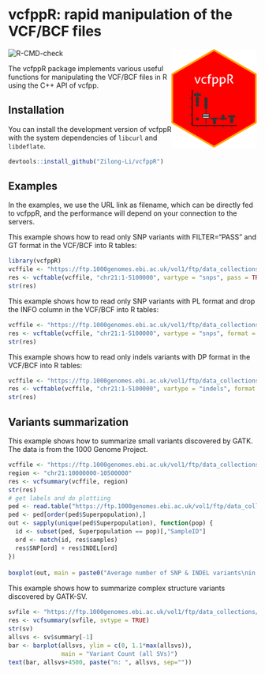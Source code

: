 
<!-- README.md is generated from README.Rmd. Please edit that file -->

# vcfppR: rapid manipulation of the VCF/BCF files

<!-- badges: start -->

![R-CMD-check](https://github.com/Zilong-Li/vcfppR/actions/workflows/check-release.yaml/badge.svg)
<a href="https://github.com/Zilong-Li/vcfppR"><img src="https://raw.githubusercontent.com/Zilong-Li/random/main/vcfppR.png" height="200" align="right" /></a>
<!-- badges: end -->

The vcfppR package implements various useful functions for manipulating
the VCF/BCF files in R using the C++ API of vcfpp.

## Installation

You can install the development version of vcfppR with the system
dependencies of `libcurl` and `libdeflate`.

``` r
devtools::install_github("Zilong-Li/vcfppR")
```

## Examples

In the examples, we use the URL link as filename, which can be directly
fed to vcfppR, and the performance will depend on your connection to the
servers.

This example shows how to read only SNP variants with FILTER=“PASS” and
GT format in the VCF/BCF into R tables:

``` r
library(vcfppR)
vcffile <- "https://ftp.1000genomes.ebi.ac.uk/vol1/ftp/data_collections/1000G_2504_high_coverage/working/20220422_3202_phased_SNV_INDEL_SV/1kGP_high_coverage_Illumina.chr21.filtered.SNV_INDEL_SV_phased_panel.vcf.gz"
res <- vcftable(vcffile, "chr21:1-5100000", vartype = "snps", pass = TRUE)
str(res)
```

This example shows how to read only SNP variants with PL format and drop
the INFO column in the VCF/BCF into R tables:

``` r
vcffile <- "https://ftp.1000genomes.ebi.ac.uk/vol1/ftp/data_collections/1000G_2504_high_coverage/working/20201028_3202_raw_GT_with_annot/20201028_CCDG_14151_B01_GRM_WGS_2020-08-05_chr21.recalibrated_variants.vcf.gz"
res <- vcftable(vcffile, "chr21:1-5100000", vartype = "snps", format = "PL", info = FALSE)
str(res)
```

This example shows how to read only indels variants with DP format in
the VCF/BCF into R tables:

``` r
vcffile <- "https://ftp.1000genomes.ebi.ac.uk/vol1/ftp/data_collections/1000G_2504_high_coverage/working/20201028_3202_raw_GT_with_annot/20201028_CCDG_14151_B01_GRM_WGS_2020-08-05_chr21.recalibrated_variants.vcf.gz"
res <- vcftable(vcffile, "chr21:1-5100000", vartype = "indels", format = "DP")
str(res)
```

## Variants summarization

This example shows how to summarize small variants discovered by GATK.
The data is from the 1000 Genome Project.

``` r
vcffile <- "https://ftp.1000genomes.ebi.ac.uk/vol1/ftp/data_collections/1000G_2504_high_coverage/working/20201028_3202_raw_GT_with_annot/20201028_CCDG_14151_B01_GRM_WGS_2020-08-05_chr21.recalibrated_variants.vcf.gz"
region <- "chr21:10000000-10500000"
res <- vcfsummary(vcffile, region)
str(res)
# get labels and do plottiing
ped <- read.table("https://ftp.1000genomes.ebi.ac.uk/vol1/ftp/data_collections/1000G_2504_high_coverage/20130606_g1k_3202_samples_ped_population.txt", h=T)
ped <- ped[order(ped$Superpopulation),]
out <- sapply(unique(ped$Superpopulation), function(pop) {
  id <- subset(ped, Superpopulation == pop)[,"SampleID"]
  ord <- match(id, res$samples)
  res$SNP[ord] + res$INDEL[ord]
})

boxplot(out, main = paste0("Average number of SNP & INDEL variants\nin region ", region))
```

This example shows how to summarize complex structure variants
discovered by GATK-SV.

``` r
svfile <- "https://ftp.1000genomes.ebi.ac.uk/vol1/ftp/data_collections/1000G_2504_high_coverage/working/20210124.SV_Illumina_Integration/1KGP_3202.gatksv_svtools_novelins.freeze_V3.wAF.vcf.gz"
res <- vcfsummary(svfile, svtype = TRUE)
str(sv)
allsvs <- sv$summary[-1]
bar <- barplot(allsvs, ylim = c(0, 1.1*max(allsvs)),
               main = "Variant Count (all SVs)")
text(bar, allsvs+4500, paste("n: ", allsvs, sep=""))
```
